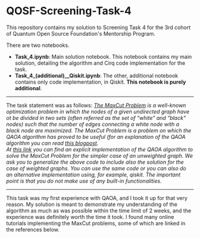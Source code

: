 # QOSF-Screening-Task-4
This repository contains my solution to Screening Task 4 for the 3rd cohort of Quantum Open Source Foundation's Mentorship Program.  

There are two notebooks. 
* **Task_4.ipynb**: Main solution notebook. This notebook contains my main solution, detailing the algorithm and Cirq code implementation for the task. 
* **Task_4_(additional)__Qiskit.ipynb**: The other, additional notebook contains only code implementation, in Qiskit. **This notebook is purely additional**.

---

The task statement was as follows:
_[The MaxCut Problem](https://en.wikipedia.org/wiki/Maximum_cut) is a well-known optimization problem in which the nodes of a given undirected graph have ot be divided in two sets (often referred as the set of "white" and "black" nodes) such that the number of edges connecting a white node with a black node are maximized. The MaxCut Problem is a problem on which the QAOA algorithm has proved to be useful (for an explanation of the QAOA algorithm you can read [this blogpost](https://www.mustythoughts.com/quantum-approximate-optimization-algorithm-explained).  
At [this link](https://lucaman99.github.io/new_blog/2020/mar16.html) you can find an explicit implementation of the QAOA algorithm to solve the MaxCut Problem for the simpler case of an unweighted graph. We ask you to generalize the above code to include also the solution for the case of weighted graphs. You can use the same code or you can also do an alternative implementation using, for example, qiskit. The important point is that you do not make use of any built-in functionalities._

---

This task was my first experience with QAOA, and I took it up for that very reason. My solution is meant to demonstrate my understanding of the algorithm as much as was possible within the time limit of 2 weeks, and the experience was definitely worth the time it took. I found many online tutorials implementing the MaxCut problems, some of which are linked in the references below.
